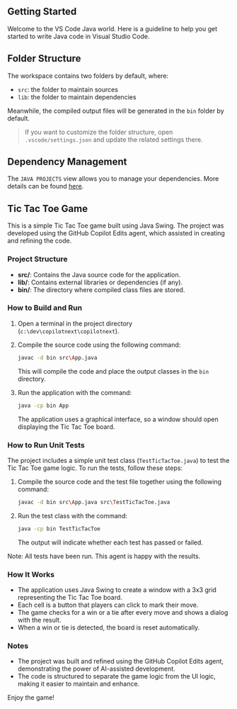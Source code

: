 ## Getting Started

Welcome to the VS Code Java world. Here is a guideline to help you get started to write Java code in Visual Studio Code.

## Folder Structure

The workspace contains two folders by default, where:

- `src`: the folder to maintain sources
- `lib`: the folder to maintain dependencies

Meanwhile, the compiled output files will be generated in the `bin` folder by default.

> If you want to customize the folder structure, open `.vscode/settings.json` and update the related settings there.

## Dependency Management

The `JAVA PROJECTS` view allows you to manage your dependencies. More details can be found [here](https://github.com/microsoft/vscode-java-dependency#manage-dependencies).

## Tic Tac Toe Game

This is a simple Tic Tac Toe game built using Java Swing. The project was developed using the GitHub Copilot Edits agent, which assisted in creating and refining the code.

### Project Structure

- **src/**: Contains the Java source code for the application.
- **lib/**: Contains external libraries or dependencies (if any).
- **bin/**: The directory where compiled class files are stored.

### How to Build and Run

1. Open a terminal in the project directory (`c:\dev\copilotnext\copilotnext`).

2. Compile the source code using the following command:

   ```sh
   javac -d bin src\App.java
   ```

   This will compile the code and place the output classes in the `bin` directory.

3. Run the application with the command:

   ```sh
   java -cp bin App
   ```

   The application uses a graphical interface, so a window should open displaying the Tic Tac Toe board.

### How to Run Unit Tests

The project includes a simple unit test class (`TestTicTacToe.java`) to test the Tic Tac Toe game logic. To run the tests, follow these steps:

1. Compile the source code and the test file together using the following command:

   ```sh
   javac -d bin src\App.java src\TestTicTacToe.java
   ```

2. Run the test class with the command:

   ```sh
   java -cp bin TestTicTacToe
   ```

   The output will indicate whether each test has passed or failed.

Note: All tests have been run. This agent is happy with the results.

### How It Works

- The application uses Java Swing to create a window with a 3x3 grid representing the Tic Tac Toe board.
- Each cell is a button that players can click to mark their move.
- The game checks for a win or a tie after every move and shows a dialog with the result.
- When a win or tie is detected, the board is reset automatically.

### Notes

- The project was built and refined using the GitHub Copilot Edits agent, demonstrating the power of AI-assisted development.
- The code is structured to separate the game logic from the UI logic, making it easier to maintain and enhance.

Enjoy the game!
